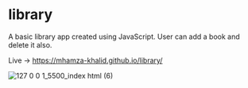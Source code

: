 # library

A basic library app created using JavaScript. User can add a book and delete it also.

Live ->  https://mhamza-khalid.github.io/library/

![127 0 0 1_5500_index html (6)](https://github.com/mhamza-khalid/library/assets/125656697/58f259b4-e9b5-4436-bc65-9977b5b600b2)
 
